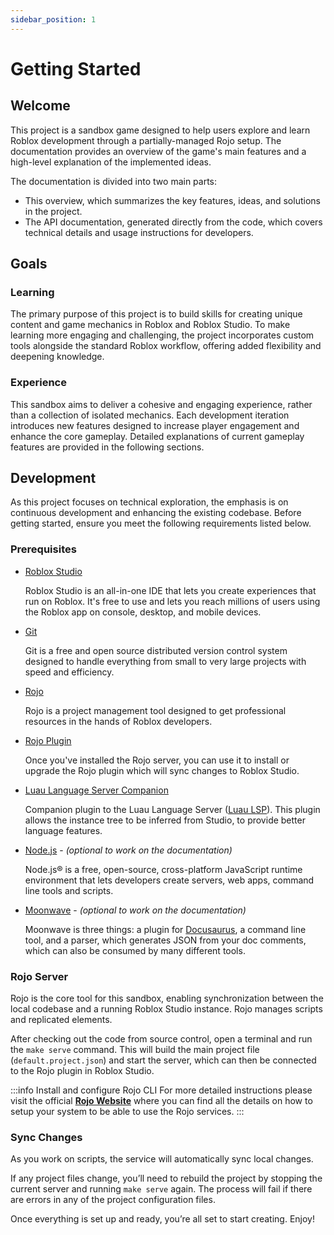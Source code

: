 ```yaml
---
sidebar_position: 1
---
```


# Getting Started

## Welcome

This project is a sandbox game designed to help users explore and learn Roblox
development through a partially-managed Rojo setup. The documentation provides an
overview of the game's main features and a high-level explanation of the implemented ideas.

The documentation is divided into two main parts:

- This overview, which summarizes the key features, ideas, and solutions in the project.
- The API documentation, generated directly from the code, which covers technical
  details and usage instructions for developers.

## Goals

### Learning

The primary purpose of this project is to build skills for creating unique content
and game mechanics in Roblox and Roblox Studio. To make learning more engaging
and challenging, the project incorporates custom tools alongside the standard Roblox
workflow, offering added flexibility and deepening knowledge.

### Experience

This sandbox aims to deliver a cohesive and engaging experience, rather than a
collection of isolated mechanics. Each development iteration introduces new features
designed to increase player engagement and enhance the core gameplay. Detailed
explanations of current gameplay features are provided in the following sections.

## Development

As this project focuses on technical exploration, the emphasis is on continuous
development and enhancing the existing codebase. Before getting started, ensure
you meet the following requirements listed below.

### Prerequisites

- [Roblox Studio](https://create.roblox.com/docs/studio/setting-up-roblox-studio)

  Roblox Studio is an all-in-one IDE that lets you create experiences that run on
  Roblox. It's free to use and lets you reach millions of users using the Roblox
  app on console, desktop, and mobile devices.

- [Git](https://git-scm.com)

  Git is a free and open source distributed version control system designed to
  handle everything from small to very large projects with speed and efficiency.

- [Rojo](https://rojo.space/docs/v7)

  Rojo is a project management tool designed to get professional resources in
  the hands of Roblox developers.

- [Rojo Plugin](https://rojo.space/docs/v7/getting-started/installation/#installing-the-plugin)

  Once you've installed the Rojo server, you can use it to install or upgrade
  the Rojo plugin which will sync changes to Roblox Studio.

- [Luau Language Server Companion](https://create.roblox.com/store/asset/10913122509/Luau-Language-Server-Companion?externalSource=www)

  Companion plugin to the Luau Language Server ([Luau LSP](https://github.com/JohnnyMorganz/luau-lsp)). This plugin allows the instance
  tree to be inferred from Studio, to provide better language features.

- [Node.js](https://nodejs.org/en) - _(optional to work on the documentation)_

  Node.js® is a free, open-source, cross-platform JavaScript runtime environment
  that lets developers create servers, web apps, command line tools and scripts.

- [Moonwave](https://eryn.io/moonwave/docs/intro) - _(optional to work on the documentation)_

  Moonwave is three things: a plugin for [Docusaurus](https://docusaurus.io), a command line tool, and a
  parser, which generates JSON from your doc comments, which can also be consumed
  by many different tools.

### Rojo Server

Rojo is the core tool for this sandbox, enabling synchronization between the local
codebase and a running Roblox Studio instance. Rojo manages scripts and replicated
elements.

After checking out the code from source control, open a terminal and run the
`make serve` command. This will build the main project file (`default.project.json`)
and start the server, which can then be connected to the Rojo plugin in Roblox Studio.

:::info Install and configure Rojo CLI
For more detailed instructions please visit the official **[Rojo Website](https://rojo.space/docs/v7/getting-started/installation/)**
where you can find all the details on how to setup your system to be able to
use the Rojo services.
:::

### Sync Changes

As you work on scripts, the service will automatically sync local changes.

If any project files change, you’ll need to rebuild the project by stopping the
current server and running `make serve` again. The process will fail if there are
errors in any of the project configuration files.

Once everything is set up and ready, you’re all set to start creating. Enjoy!
